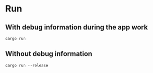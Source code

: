 # Run

## With debug information during the app work

```shell
cargo run
```

## Without debug information

```shell
cargo run --release
```
